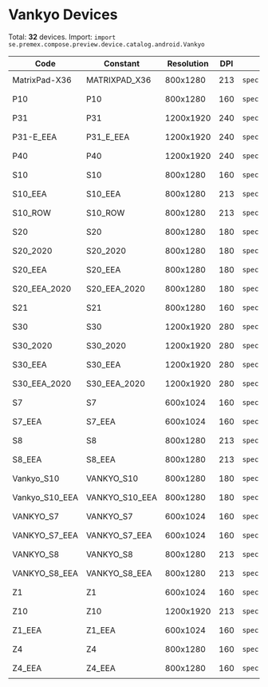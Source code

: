 # Vankyo Devices

Total: **32** devices. Import: `import se.premex.compose.preview.device.catalog.android.Vankyo`

| Code | Constant | Resolution | DPI | Compose Spec | Preview Usage |
|------|----------|------------|-----|-------------|---------------|
| MatrixPad-X36 | MATRIXPAD_X36 | 800x1280 | 213 | `spec:width=800px,height=1280px,dpi=213` | `@Preview(device = Vankyo.MATRIXPAD_X36)` |
| P10 | P10 | 800x1280 | 160 | `spec:width=800px,height=1280px,dpi=160` | `@Preview(device = Vankyo.P10)` |
| P31 | P31 | 1200x1920 | 240 | `spec:width=1200px,height=1920px,dpi=240` | `@Preview(device = Vankyo.P31)` |
| P31-E_EEA | P31_E_EEA | 1200x1920 | 240 | `spec:width=1200px,height=1920px,dpi=240` | `@Preview(device = Vankyo.P31_E_EEA)` |
| P40 | P40 | 1200x1920 | 240 | `spec:width=1200px,height=1920px,dpi=240` | `@Preview(device = Vankyo.P40)` |
| S10 | S10 | 800x1280 | 160 | `spec:width=800px,height=1280px,dpi=160` | `@Preview(device = Vankyo.S10)` |
| S10_EEA | S10_EEA | 800x1280 | 213 | `spec:width=800px,height=1280px,dpi=213` | `@Preview(device = Vankyo.S10_EEA)` |
| S10_ROW | S10_ROW | 800x1280 | 213 | `spec:width=800px,height=1280px,dpi=213` | `@Preview(device = Vankyo.S10_ROW)` |
| S20 | S20 | 800x1280 | 180 | `spec:width=800px,height=1280px,dpi=180` | `@Preview(device = Vankyo.S20)` |
| S20_2020 | S20_2020 | 800x1280 | 180 | `spec:width=800px,height=1280px,dpi=180` | `@Preview(device = Vankyo.S20_2020)` |
| S20_EEA | S20_EEA | 800x1280 | 180 | `spec:width=800px,height=1280px,dpi=180` | `@Preview(device = Vankyo.S20_EEA)` |
| S20_EEA_2020 | S20_EEA_2020 | 800x1280 | 180 | `spec:width=800px,height=1280px,dpi=180` | `@Preview(device = Vankyo.S20_EEA_2020)` |
| S21 | S21 | 800x1280 | 160 | `spec:width=800px,height=1280px,dpi=160` | `@Preview(device = Vankyo.S21)` |
| S30 | S30 | 1200x1920 | 280 | `spec:width=1200px,height=1920px,dpi=280` | `@Preview(device = Vankyo.S30)` |
| S30_2020 | S30_2020 | 1200x1920 | 280 | `spec:width=1200px,height=1920px,dpi=280` | `@Preview(device = Vankyo.S30_2020)` |
| S30_EEA | S30_EEA | 1200x1920 | 280 | `spec:width=1200px,height=1920px,dpi=280` | `@Preview(device = Vankyo.S30_EEA)` |
| S30_EEA_2020 | S30_EEA_2020 | 1200x1920 | 280 | `spec:width=1200px,height=1920px,dpi=280` | `@Preview(device = Vankyo.S30_EEA_2020)` |
| S7 | S7 | 600x1024 | 160 | `spec:width=600px,height=1024px,dpi=160` | `@Preview(device = Vankyo.S7)` |
| S7_EEA | S7_EEA | 600x1024 | 160 | `spec:width=600px,height=1024px,dpi=160` | `@Preview(device = Vankyo.S7_EEA)` |
| S8 | S8 | 800x1280 | 213 | `spec:width=800px,height=1280px,dpi=213` | `@Preview(device = Vankyo.S8)` |
| S8_EEA | S8_EEA | 800x1280 | 213 | `spec:width=800px,height=1280px,dpi=213` | `@Preview(device = Vankyo.S8_EEA)` |
| Vankyo_S10 | VANKYO_S10 | 800x1280 | 180 | `spec:width=800px,height=1280px,dpi=180` | `@Preview(device = Vankyo.VANKYO_S10)` |
| Vankyo_S10_EEA | VANKYO_S10_EEA | 800x1280 | 180 | `spec:width=800px,height=1280px,dpi=180` | `@Preview(device = Vankyo.VANKYO_S10_EEA)` |
| VANKYO_S7 | VANKYO_S7 | 600x1024 | 160 | `spec:width=600px,height=1024px,dpi=160` | `@Preview(device = Vankyo.VANKYO_S7)` |
| VANKYO_S7_EEA | VANKYO_S7_EEA | 600x1024 | 160 | `spec:width=600px,height=1024px,dpi=160` | `@Preview(device = Vankyo.VANKYO_S7_EEA)` |
| VANKYO_S8 | VANKYO_S8 | 800x1280 | 213 | `spec:width=800px,height=1280px,dpi=213` | `@Preview(device = Vankyo.VANKYO_S8)` |
| VANKYO_S8_EEA | VANKYO_S8_EEA | 800x1280 | 213 | `spec:width=800px,height=1280px,dpi=213` | `@Preview(device = Vankyo.VANKYO_S8_EEA)` |
| Z1 | Z1 | 600x1024 | 160 | `spec:width=600px,height=1024px,dpi=160` | `@Preview(device = Vankyo.Z1)` |
| Z10 | Z10 | 1200x1920 | 213 | `spec:width=1200px,height=1920px,dpi=213` | `@Preview(device = Vankyo.Z10)` |
| Z1_EEA | Z1_EEA | 600x1024 | 160 | `spec:width=600px,height=1024px,dpi=160` | `@Preview(device = Vankyo.Z1_EEA)` |
| Z4 | Z4 | 800x1280 | 160 | `spec:width=800px,height=1280px,dpi=160` | `@Preview(device = Vankyo.Z4)` |
| Z4_EEA | Z4_EEA | 800x1280 | 160 | `spec:width=800px,height=1280px,dpi=160` | `@Preview(device = Vankyo.Z4_EEA)` |

<!-- Generated automatically. Do not edit manually. -->

